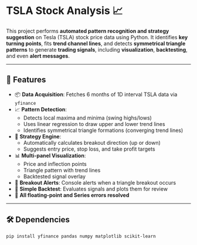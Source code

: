 # TSLA Stock Analysis 📈

This project performs **automated pattern recognition and strategy suggestion** on Tesla (TSLA) stock price data using Python. It identifies **key turning points**, fits **trend channel lines**, and detects **symmetrical triangle patterns** to generate **trading signals**, including **visualization**, **backtesting**, and even **alert messages**.

---

## 🚀 Features

- 📦 **Data Acquisition**: Fetches 6 months of 1D interval TSLA data via `yfinance`
- 📈 **Pattern Detection**:
  - Detects local maxima and minima (swing highs/lows)
  - Uses linear regression to draw upper and lower trend lines
  - Identifies symmetrical triangle formations (converging trend lines)
- 🧠 **Strategy Engine**:
  - Automatically calculates breakout direction (up or down)
  - Suggests entry price, stop loss, and take profit targets
- 📊 **Multi-panel Visualization**:
  - Price and inflection points
  - Triangle pattern with trend lines
  - Backtested signal overlay
- 🔔 **Breakout Alerts**: Console alerts when a triangle breakout occurs
- 🧪 **Simple Backtest**: Evaluates signals and plots them for review
- 🧹 **All floating-point and Series errors resolved**

---

## 🛠️ Dependencies

```bash
pip install yfinance pandas numpy matplotlib scikit-learn
